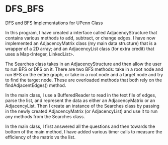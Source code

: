 # DFS_BFS
DFS and BFS Implementations for UPenn Class

In this program, I have created a interface called AdjacencyStructure that contains various methods to add, subtract, or change edges. I have now implemented an AdjacencyMatrix class (my main data structure) that is a wrapper of a 2D array; and an AdjacencyList class (for extra credit) that uses a Map<Integer, LinkedList<Integer>>.  

The Searches class takes in an AdjacencyStructure and then allow the user to run BFS or DFS on it. There are two BFS methods: take in a root node and run BFS on the entire graph, or take in a root node and a target node and try to find the target node. These are overloaded methods that both rely on the findAdjacentEdges() method.

In the main class, I use a BufferedReader to read in the text file of edges, parse the list, and represent the data as either an AdjacencyMatrix or an AdjacencyList. Then I create an instance of the Searches class by passing in the newly created AdjacencyMatrix (or AdjacencyList) and use it to run any methods from the Searches class.

In the main class, I first answered all the questions and then towards the bottom of the main method, I have added various timer calls to measure the efficiency of the matrix vs the list. 